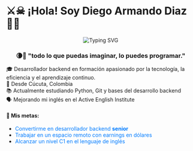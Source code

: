 # ⚔️☠︎   ¡Hola! Soy Diego Armando Diaz 🐦‍🔥
<p align="center">
  <img src="https://readme-typing-svg.herokuapp.com?font=Orbitron&size=22&duration=3000&pause=1500&color=8000FF&center=true&vCenter=true&width=500&lines=Backend+Developer+in+progress+🔥;Apasionado+por+la+tecnolog%C3%ADa+💻;Construyendo+mi+futuro+con+c%C3%B3digo+🚀" alt="Typing SVG">
</p>


<h3 align="center">🌘🌟 "todo lo que puedas imaginar, lo puedes programar."</h3>

🎓 Desarrollador backend en formación apasionado por la tecnología, la eficiencia y el aprendizaje continuo.  
📍 Desde Cúcuta, Colombia  
📚 Actualmente estudiando Python, Git y bases del desarrollo backend  
🗣️ Mejorando mi inglés en el Active English Institute  
<h4>🎯 Mis metas:</h4>

<ul>
  <li><span style="color:#007BFF">Convertirme en desarrollador backend <strong>senior</strong></span></li>
  <li><span style="color:#007BFF">Trabajar en un espacio remoto con earnings en dólares</span></li>
  <li><span style="color:#007BFF">Alcanzar un nivel C1 en el lenguaje de inglés</span></li>
</ul>



